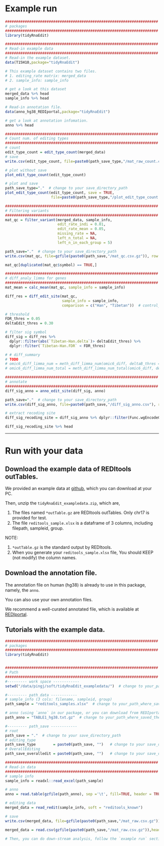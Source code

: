 # Example run

```r
######################################################################
# packages
######################################################################
library(tidyRnaEdit)

######################################################################
# Read-in example data
######################################################################
# Read-in the example dataset.
data(T15H10,package="tidyRnaEdit")

# This example dataset contains two files. 
# 1. editing_rate matrix: merged_data
# 2. sample_info: sample_info

# get a look at this dataset
merged_data %>% head
sample_info %>% head

# Read-in annotation file.
data(anno_hg38_REDIportal,package="tidyRnaEdit")

# get a look at annotation infomation.
anno %>% head

######################################################################
# Count num. of editing types
######################################################################
# count
edit_type_count = edit_type_count(merged_data)
# save
write.csv(edit_type_count, file=paste0(path_save_type,"/mat_raw_count.csv"), row.names = FALSE)

# plot without save
plot_edit_type_count(edit_type_count)

# plot and save
path_save_type="."  # change to your save_directory_path
plot_edit_type_count(edit_type_count, save = TRUE,
                     file=paste0(path_save_type,"/plot_edit_type_count.pdf"))

######################################################################
# Filtering variants
######################################################################
mat_qc = filter_variant(merged_data, sample_info,
                        edit_rate_indi = 0.01,
                        edit_rate_mean = 0.05,
                        missing_rate = NA,
                        left_n_total = NA,
                        left_n_in_each_group = 5)

path_save="."  # change to your save_directory_path
write.csv(mat_qc, file=gzfile(paste0(path_save,"/mat_qc.csv.gz")), row.names = FALSE)

mat_qc[duplicated(mat_qc$symbol) == TRUE,]

######################################################################
# diff_analy_limma for genes
######################################################################
mat_mean = calc_mean(mat_qc, sample_info = sample_info)

diff_res = diff_edit_site(mat_qc,
                          sample_info = sample_info,
                          comparison = c("Han", "Tibetan"))  # control_group = "Han"

# threshold
FDR_thres = 0.05
deltaEdit_thres = 0.30

# filter sig symbol
diff_sig = diff_res %>%
  dplyr::filter(abs(`Tibetan-Han.delta`)> deltaEdit_thres) %>%
  dplyr::filter(`Tibetan-Han.FDR` < FDR_thres)

# # diff_summary
# TODO
# omic6_diff_limma_num = meth_diff_limma_num(omic6_diff, deltaB_thres = deltaEdit_thres)
# omic6_diff_limma_num_total = meth_diff_limma_num_total(omic6_diff, deltaB_thres = deltaEdit_thres)

######################################################################
# annotate
######################################################################
diff_sig_anno = anno_edit_site(diff_sig, anno)

path_save="."  # change to your save_directory_path
write.csv(diff_sig_anno, file=paste0(path_save,"/diff_sig_anno.csv"), row.names = FALSE)

# extract recoding site
diff_sig_recoding_site = diff_sig_anno %>% dplyr::filter(Func.wgEncodeGencodeBasicV34=="exonic")

diff_sig_recoding_site %>% head
```

---

# Run with your data

## Download the example data of REDItools outTables.

We provided an example data at [github](https://github.com/JPingAMMS/tidyRnaEdit_exampledata), which you can download at your PC.

Then, unzip the `tidyRnaEdit_exampledata.zip`, which are,
1. The files named `*outTable.gz` are REDItools outTables. Only chr17 is provided for test.
2. The file `reditools_sample.xlsx` is a dataframe of 3 columns, including filepath, sampleid, group.

NOTE:
1. `*outTable.gz` is the standard output by REDItools.
2. When you generate your `reditools_sample.xlsx` file, You should KEEP (not modify) the column names.

## Download the annotation file.

The annotation file on human (hg38) is already to use in this package, namely, the `anno`.

You can also use your own annotation files.

We recommend a well-curated annotated file, which is available at [REDIportal](http://srv00.recas.ba.infn.it/atlas/download.htmcl).


## Tutorials with the example data.

```r
######################################################################
# packages
######################################################################
library(tidyRnaEdit)


######################################################################
# Path
######################################################################
#--------- work space ------------
setwd("/data/pingj/soft/tidyRnaEdit_exampledata/")  # change to your_path_where_saved_the_outTables

#--------- path_data ------------
# sample_info (3 cols: filename, sampleid, group)
path_sample = "reditools_samples.xlsx"  # change to your_path_where_saved_the_outTables

# anno (using `anno` in our package, or you can download from REDIportal)
path_anno = "TABLE1_hg38.txt.gz"  # change to your_path_where_saved_the_outTables

#--------- path_save ------------
# root
path_save = "."  # change to your save_directory_path
# editing_type
path_save_type        = paste0(path_save, "")   # change to your save_directory_path
# OverallEditing
path_save_overalledit = paste0(path_save, "")   # change to your save_directory_path

######################################################################
# Read-in data
######################################################################
# sample info
sample_info = readxl::read_excel(path_sample)

# anno
anno = read.table(gzfile(path_anno), sep ='\t', fill=TRUE, header = TRUE)

# editing data
merged_data = read_redit(sample_info, soft = "reditools_known")

# save
write.csv(merged_data, file=gzfile(paste0(path_save,"/mat_raw.csv.gz")), row.names = FALSE)

merged_data = read.csv(gzfile(paste0(path_save,"/mat_raw.csv.gz")),header=TRUE)

# Then, you can do down-stream analysis, follow the `example run` section. Enjoy!
```